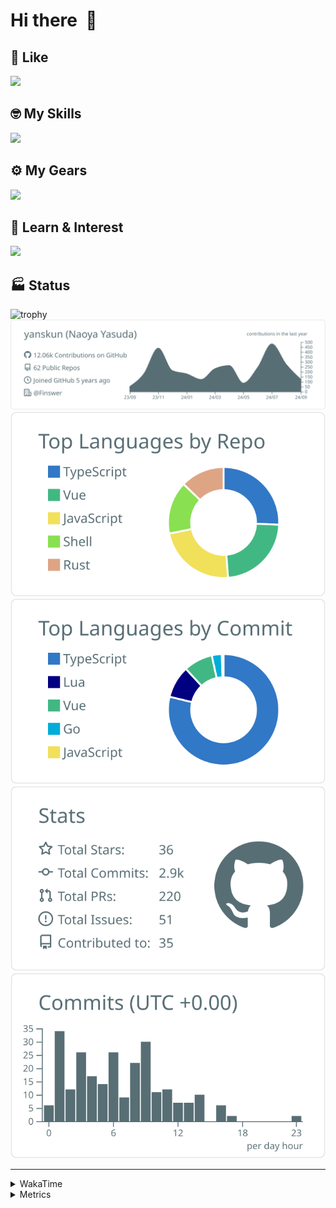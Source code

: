 # Hi there&nbsp; :wave:

## 💌 Like
<img src="https://go-skill-icons.vercel.app/api/icons?i=github" />

## 🤓 My Skills
<img src="https://go-skill-icons.vercel.app/api/icons?i=js,ts,vue,nuxtjs,react,nextjs,go,lua,git" />

## ⚙️ My Gears
<img src="https://go-skill-icons.vercel.app/api/icons?i=neovim,vscode,githubcopilot,alacritty,tmux" />

## 📖 Learn & Interest
<img src="https://go-skill-icons.vercel.app/api/icons?i=rust,deno,css,zig,playwright,githubactions,storybook,netlify,eslint" />


<!-- https://github.com/ryo-ma/github-profile-trophy -->

## 🏭 Status

<img src="https://github-profile-trophy.vercel.app/?username=yanskun&theme=onedark&row=1" alt="trophy">

<!-- https://github.com/vn7n24fzkq/github-profile-summary-cards -->
<picture>
  <source media="(prefers-color-scheme: dark)" srcset="https://raw.githubusercontent.com/yanskun/yanskun/master/profile-summary-card-output/nord_dark/0-profile-details.svg">
 <img src="https://raw.githubusercontent.com/yanskun/yanskun/master/profile-summary-card-output/default/0-profile-details.svg">
</picture>
<br>
<picture>
  <source media="(prefers-color-scheme: dark)" srcset="https://raw.githubusercontent.com/yanskun/yanskun/master/profile-summary-card-output/nord_dark/1-repos-per-language.svg">
 <img src="https://raw.githubusercontent.com/yanskun/yanskun/master/profile-summary-card-output/default/1-repos-per-language.svg">
</picture>
<picture>
  <source media="(prefers-color-scheme: dark)" srcset="https://raw.githubusercontent.com/yanskun/yanskun/master/profile-summary-card-output/nord_dark/2-most-commit-language.svg">
 <img src="https://raw.githubusercontent.com/yanskun/yanskun/master/profile-summary-card-output/default/2-most-commit-language.svg">
</picture>
<br>
<picture>
  <source media="(prefers-color-scheme: dark)" srcset="https://raw.githubusercontent.com/yanskun/yanskun/master/profile-summary-card-output/nord_dark/3-stats.svg">
 <img src="https://raw.githubusercontent.com/yanskun/yanskun/master/profile-summary-card-output/default/3-stats.svg">
</picture>
<picture>
  <source media="(prefers-color-scheme: dark)" srcset="https://raw.githubusercontent.com/yanskun/yanskun/master/profile-summary-card-output/nord_dark/4-productive-time.svg">
 <img src="https://raw.githubusercontent.com/yanskun/yanskun/master/profile-summary-card-output/default/4-productive-time.svg">
</picture>

---

<details>
  <summary>WakaTime</summary>
<!--START_SECTION:waka-->
![Code Time](http://img.shields.io/badge/Code%20Time-1%2C237%20hrs%2056%20mins-blue)

**🐱 My GitHub Data** 

> 📦 134.7 kB Used in GitHub's Storage 
 > 
> 💼 Opted to Hire
 > 
> 📜 114 Public Repositories 
 > 
> 🔑 3 Private Repositories 
 > 
**I'm an Early 🐤** 

```text
🌞 Morning                4292 commits        ███░░░░░░░░░░░░░░░░░░░░░░   13.85 % 
🌆 Daytime                15987 commits       █████████████░░░░░░░░░░░░   51.59 % 
🌃 Evening                7265 commits        ██████░░░░░░░░░░░░░░░░░░░   23.44 % 
🌙 Night                  3446 commits        ███░░░░░░░░░░░░░░░░░░░░░░   11.12 % 
```
📅 **I'm Most Productive on Tuesday** 

```text
Monday                   4119 commits        ███░░░░░░░░░░░░░░░░░░░░░░   13.29 % 
Tuesday                  6704 commits        █████░░░░░░░░░░░░░░░░░░░░   21.63 % 
Wednesday                5395 commits        ████░░░░░░░░░░░░░░░░░░░░░   17.41 % 
Thursday                 6012 commits        █████░░░░░░░░░░░░░░░░░░░░   19.40 % 
Friday                   4429 commits        ████░░░░░░░░░░░░░░░░░░░░░   14.29 % 
Saturday                 2020 commits        ██░░░░░░░░░░░░░░░░░░░░░░░   06.52 % 
Sunday                   2311 commits        ██░░░░░░░░░░░░░░░░░░░░░░░   07.46 % 
```


📊 **This Week I Spent My Time On** 

```text
🕑︎ Time Zone: Asia/Tokyo

💬 Programming Languages: 
TypeScript               21 hrs 7 mins       ███████████████████░░░░░░   75.86 % 
Markdown                 2 hrs 31 mins       ██░░░░░░░░░░░░░░░░░░░░░░░   09.06 % 
YAML                     1 hr 3 mins         █░░░░░░░░░░░░░░░░░░░░░░░░   03.83 % 
JSON                     55 mins             █░░░░░░░░░░░░░░░░░░░░░░░░   03.35 % 
Lua                      29 mins             ░░░░░░░░░░░░░░░░░░░░░░░░░   01.74 % 

🔥 Editors: 
VS Code                  22 hrs 14 mins      ████████████████████░░░░░   79.82 % 
Neovim                   5 hrs 37 mins       █████░░░░░░░░░░░░░░░░░░░░   20.18 % 

💻 Operating System: 
Mac                      27 hrs 51 mins      █████████████████████████   100.00 % 
```


 Last Updated on 15/09/2024 06:15:18 UTC
<!--END_SECTION:waka-->
</details>

<details>
  <summary>Metrics</summary>
  <img src="https://github.com/yanskun/yanskun/blob/main/github-metrics.svg" alt="Metrics">
</details>
